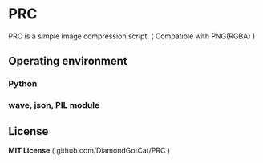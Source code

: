 # PRC
PRC is a simple image compression script. ( Compatible with PNG(RGBA) )

## Operating environment
### Python
### wave, json, PIL module

## License
**MIT License**
( github.com/DiamondGotCat/PRC )
